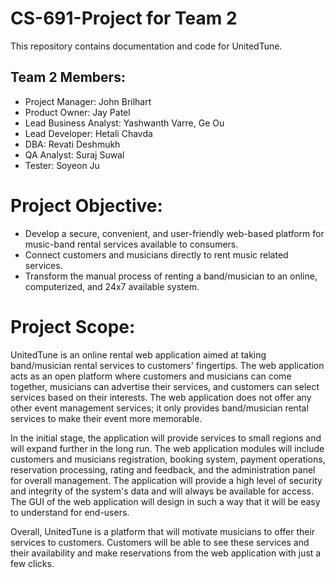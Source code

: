 # CS-691-Project for Team 2

This repository contains documentation and code for UnitedTune.

## Team 2 Members: 
- Project Manager: John Brilhart
- Product Owner: Jay Patel
- Lead Business Analyst: Yashwanth Varre, Ge Ou
- Lead Developer: Hetali Chavda
- DBA: Revati Deshmukh
- QA Analyst: Suraj Suwal
- Tester: Soyeon Ju 

# Project Objective:
- Develop a secure, convenient, and user-friendly web-based platform for music-band rental services available to consumers.
- Connect customers and musicians directly to rent music related services.
- Transform the manual process of renting a band/musician to an online, computerized, and 24x7 available system.

# Project Scope:
UnitedTune is an online rental web application aimed at taking band/musician rental services to customers' fingertips. The web application acts as an open platform where customers and musicians can come together, musicians can advertise their services, and customers can select services based on their interests. The web application does not offer any other event management services; it only provides band/musician rental services to make their event more memorable.  

In the initial stage, the application will provide services to small regions and will expand further in the long run. The web application modules will include customers and musicians registration, booking system,  payment operations, reservation processing, rating and feedback, and the administration panel for overall management. The application will provide a high level of security and integrity of the system's data and will always be available for access. The GUI of the web application will design in such a way that it will be easy to understand for end-users. 

Overall, UnitedTune is a platform that will motivate musicians to offer their services to customers. Customers will be able to see these services and their availability and make reservations from the web application with just a few clicks.
